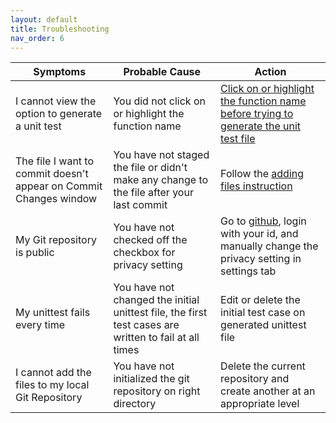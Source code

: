 ```yaml
---
layout: default
title: Troubleshooting
nav_order: 6
---
```


| **Symptoms** | **Probable Cause** | **Action** |
| ------------ | ------------------ | ---------- |
| I cannot view the option to generate a unit test | You did not click on or highlight the function name | [Click on or highlight the function name before trying to generate the unit test file](https://dlee.ca/user-documentation/docs/task2/) |
| The file I want to commit doesn't appear on Commit Changes window | You have not staged the file or didn't make any change to the file after your last commit | Follow the [adding files instruction](https://dlee.ca/user-documentation/docs/task3/)|
| My Git repository is public | You have not checked off the checkbox for privacy setting | Go to [github](https://github.com/), login with your id, and manually change the privacy setting in settings tab |
| My unittest fails every time | You have not changed the initial unittest file, the first test cases are written to fail at all times | Edit or delete the initial test case on generated unittest file |
| I cannot add the files to my local Git Repository | You have not initialized the git repository on right directory | Delete the current repository and create another at an appropriate level |
